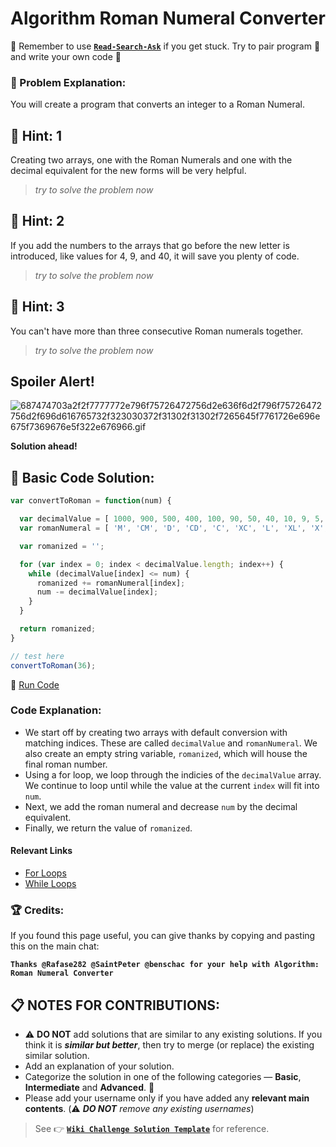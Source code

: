 # Algorithm Roman Numeral Converter

:triangular_flag_on_post: Remember to use [**`Read-Search-Ask`**](FreeCodeCamp-Get-Help) if you get stuck. Try to pair program :busts_in_silhouette: and write your own code :pencil:

### :checkered_flag: Problem Explanation:

You will create a program that converts an integer to a Roman Numeral.

## :speech_balloon: Hint: 1

Creating two arrays, one with the Roman Numerals and one with the decimal equivalent for the new forms will be very helpful.

> _try to solve the problem now_

## :speech_balloon: Hint: 2

If you add the numbers to the arrays that go before the new letter is introduced, like values for 4, 9, and 40, it will save you plenty of code.

> _try to solve the problem now_

## :speech_balloon: Hint: 3

You can't have more than three consecutive Roman numerals together.

> _try to solve the problem now_

## Spoiler Alert!

![687474703a2f2f7777772e796f75726472756d2e636f6d2f796f75726472756d2f696d616765732f323030372f31302f31302f7265645f7761726e696e675f7369676e5f322e676966.gif](https://files.gitter.im/FreeCodeCamp/Wiki/nlOm/thumb/687474703a2f2f7777772e796f75726472756d2e636f6d2f796f75726472756d2f696d616765732f323030372f31302f31302f7265645f7761726e696e675f7369676e5f322e676966.gif)

**Solution ahead!**

## :beginner: Basic Code Solution:

```javascript
var convertToRoman = function(num) {

  var decimalValue = [ 1000, 900, 500, 400, 100, 90, 50, 40, 10, 9, 5, 4, 1 ];
  var romanNumeral = [ 'M', 'CM', 'D', 'CD', 'C', 'XC', 'L', 'XL', 'X', 'IX', 'V', 'IV', 'I' ];

  var romanized = '';

  for (var index = 0; index < decimalValue.length; index++) {
    while (decimalValue[index] <= num) {
      romanized += romanNumeral[index];
      num -= decimalValue[index];
    }
  }

  return romanized;
}

// test here
convertToRoman(36);
```

:rocket: [Run Code](https://repl.it/CLmf/0)

### Code Explanation:

- We start off by creating two arrays with default conversion with matching indices. These are called `decimalValue` and `romanNumeral`. We also create an empty string variable, `romanized`, which will house the final roman number.
- Using a for loop, we loop through the indicies of the `decimalValue` array. We continue to loop until while the value at the current `index` will fit into `num`.
- Next, we add the roman numeral and decrease `num` by the decimal equivalent.
- Finally, we return the value of `romanized`.

#### Relevant Links

- [For Loops](JS-For-Loop)
- [While Loops](JS-While-Loop)

### :trophy: Credits:

If you found this page useful, you can give thanks by copying and pasting this on the main chat:

**`Thanks @Rafase282 @SaintPeter @benschac for your help with Algorithm: Roman Numeral Converter`**

## :clipboard: NOTES FOR CONTRIBUTIONS:

- :warning: **DO NOT** add solutions that are similar to any existing solutions. If you think it is **_similar but better_**, then try to merge (or replace) the existing similar solution.
- Add an explanation of your solution.
- Categorize the solution in one of the following categories &mdash; **Basic**, **Intermediate** and **Advanced**. :traffic_light:
- Please add your username only if you have added any **relevant main contents**. (:warning: **_DO NOT_** _remove any existing usernames_)

> See :point_right: [**`Wiki Challenge Solution Template`**](Wiki-Template-Challenge-Solution) for reference.
